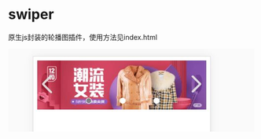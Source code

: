 # swiper
原生js封装的轮播图插件，使用方法见index.html

 ![image](https://github.com/sanmiaomiao/swiper/blob/master/%E6%95%88%E6%9E%9C%E5%9B%BE.JPG)
